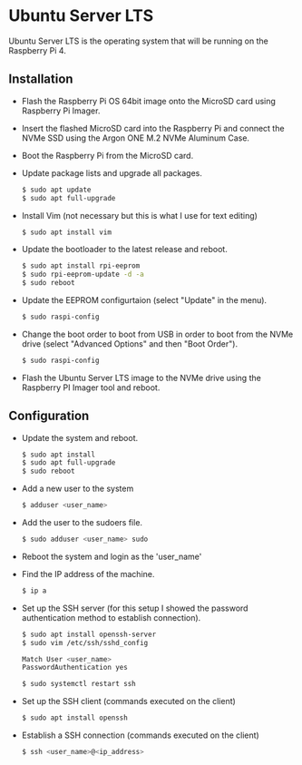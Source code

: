 # Ubuntu Server LTS

Ubuntu Server LTS is the operating system that will be running on the Raspberry Pi 4.

## Installation

- Flash the Raspberry Pi OS 64bit image onto the MicroSD card using Raspberry Pi Imager.
- Insert the flashed MicroSD card into the Raspberry Pi and connect the NVMe SSD using the Argon ONE M.2 NVMe Aluminum Case.
- Boot the Raspberry Pi from the MicroSD card.
- Update package lists and upgrade all packages.

  ```sh
  $ sudo apt update
  $ sudo apt full-upgrade
  ```
  
- Install Vim (not necessary but this is what I use for text editing)

  ```sh
  $ sudo apt install vim
  ```

- Update the bootloader to the latest release and reboot.

  ```sh
  $ sudo apt install rpi-eeprom
  $ sudo rpi-eeprom-update -d -a
  $ sudo reboot
  ```

- Update the EEPROM configurtaion (select "Update" in the menu).

  ```sh
  $ sudo raspi-config
  ```

- Change the boot order to boot from USB in order to boot from the NVMe drive (select "Advanced Options" and then "Boot Order").

  ```sh
  $ sudo raspi-config
  ```

- Flash the Ubuntu Server LTS image to the NVMe drive using the Raspberry PI Imager tool and reboot.

## Configuration

- Update the system and reboot.

  ```sh
  $ sudo apt install
  $ sudo apt full-upgrade
  $ sudo reboot
  ```

- Add a new user to the system

  ```sh
  $ adduser <user_name>
  ```

- Add the user to the sudoers file.

  ```sh
  $ sudo adduser <user_name> sudo
  ```

- Reboot the system and login as the 'user_name'

- Find the IP address of the machine.

  ```sh
  $ ip a
  ```

- Set up the SSH server (for this setup I showed the password authentication method to establish connection).

  ```sh
  $ sudo apt install openssh-server
  $ sudo vim /etc/ssh/sshd_config
  ```

  ```d
  Match User <user_name>
  PasswordAuthentication yes
  ```
  
  ```sh
  $ sudo systemctl restart ssh
  ```

- Set up the SSH client (commands executed on the client)

  ```sh
  $ sudo apt install openssh
  ```

- Establish a SSH connection (commands executed on the client)
  
  ```sh
  $ ssh <user_name>@<ip_address>
  ```
